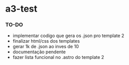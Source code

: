 # a3-test

### TO-DO
- implementar codigo que gera os .json pro template 2
- finalizar html/css dos templates
- gerar 1k de .json ao inves de 10
- documentação pendente
- fazer lista funcional no .astro do template 2